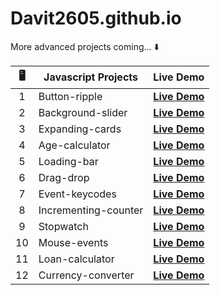 # Davit2605.github.io

More advanced projects coming... ⬇️ 

| 🖥️ | Javascript Projects | Live Demo                                                       |
|:---:|---------------------|:---------------------------------------------------------------:|
| 1   | Button-ripple       | **[Live Demo](https://davit2605.github.io/Button-ripple/)**     |
| 2   | Background-slider   | **[Live Demo](https://davit2605.github.io/Background-slider/)** |
| 3   | Expanding-cards     | **[Live Demo](https://davit2605.github.io/Expanding-cards/)**   |
|4    |Age-calculator|**[Live Demo](https://davit2605.github.io/Age-calculator/)**|
|5    |Loading-bar|**[Live Demo](https://davit2605.github.io/Loading-bar/)**|
| 6   | Drag-drop     | **[Live Demo](https://davit2605.github.io/Drag-drop/)**   |
| 7   | Event-keycodes     | **[Live Demo](https://davit2605.github.io/Event-keycodes/)**   |
| 8   | Incrementing-counter     | **[Live Demo](https://davit2605.github.io/Incrementing-counter/)**   |
| 9   | Stopwatch     | **[Live Demo](https://davit2605.github.io/Stopwatch/)**   |
| 10   | Mouse-events     | **[Live Demo](https://davit2605.github.io/Mouse-events/)**   |
| 11   | Loan-calculator     | **[Live Demo](https://davit2605.github.io/Loan-calculator/)**   |
| 12   | Currency-converter     | **[Live Demo](https://davit2605.github.io/Currency-converter/)**   |
